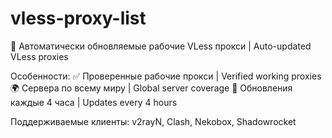 # vless-proxy-list
🔄 Автоматически обновляемые рабочие VLess прокси | Auto-updated VLess proxies

Особенности:
✅ Проверенные рабочие прокси | Verified working proxies
🌍 Сервера по всему миру | Global server coverage
🔄 Обновления каждые 4 часа | Updates every 4 hours

Поддерживаемые клиенты: v2rayN, Clash, Nekobox, Shadowrocket
